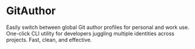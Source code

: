 # GitAuthor
Easily switch between global Git author profiles for personal and work use. One-click CLI utility for developers juggling multiple identities across projects. Fast, clean, and effective.
